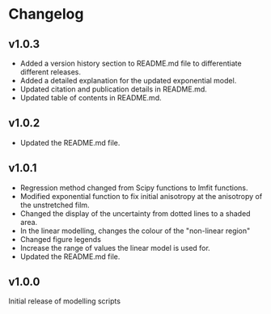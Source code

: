 # Changelog

## v1.0.3

- Added a version history section to README.md file to differentiate different releases.
- Added a detailed explanation for the updated exponential model.
- Updated citation and publication details in README.md.
- Updated table of contents in README.md.

## v1.0.2

- Updated the README.md file.

## v1.0.1

- Regression method changed from Scipy functions to lmfit functions.
- Modified exponential function to fix initial anisotropy at the anisotropy of the unstretched film.
- Changed the display of the uncertainty from dotted lines to a shaded area.
- In the linear modelling, changes the colour of the "non-linear region"
- Changed figure legends
- Increase the range of values the linear model is used for.
- Updated the README.md file.

## v1.0.0

Initial release of modelling scripts

